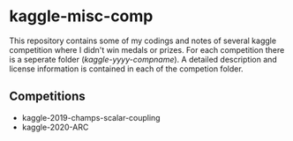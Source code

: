 # kaggle-misc-comp
 
This repository contains some of my codings and notes of several kaggle competition where I didn't win medals or prizes. 
For each competition there is a seperate folder (*kaggle-yyyy-compname*). A detailed description and license information is contained in each of the competion folder.

## Competitions
- kaggle-2019-champs-scalar-coupling
- kaggle-2020-ARC
